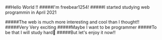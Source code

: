 ##Hello World !!
#####I'm freebear1254!
#####I started studying web programmin in April 2021

#####The web is much more interesting and cool than I thought!!
#####Very Very exciting
#####Maybe I want to be programmer 
#####To be that I will study hard🤣
#####But let's enjoy it now!!</p>

